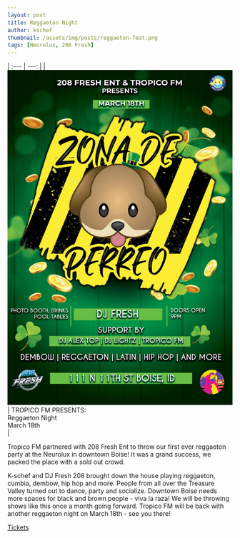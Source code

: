```yaml
---
layout: post
title: Reggaeton Night
author: kschef
thumbnail: /assets/img/posts/reggaeton-feat.png
tags: [Neurolux, 208 Fresh]
---
```


| :--- | ---: |
| ![](/assets/img/posts/reggaeton.jpeg) | TROPICO FM PRESENTS: <br> Reggaeton Night <br> March 18th <br>|

Tropico FM partnered with 208 Fresh Ent to throw our first ever reggaeton party at the Neurolux in downtown Boise! It was a grand success, we packed the place with a sold out crowd.

K-schef and DJ Fresh 208 brought down the house playing reggaeton, cumbia, dembow, hip hop and more. People from all over the Treasure Valley turned out to dance, party and socialize. Downtown Boise needs more spaces for black and brown people - viva la raza! We will be throwing shows like this once a month going forward. Tropico FM will be back with another reggaeton night on March 18th - see you there!

[Tickets](https://208freshent.ticketleap.com/zona-de-perreo--el-perreo-nunca-para/)
